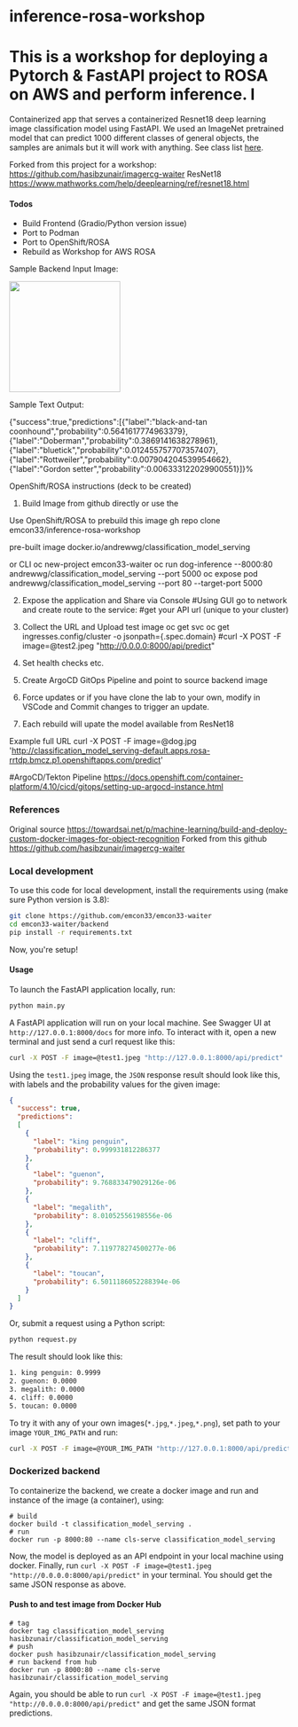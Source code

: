 # inference-rosa-workshop
# This is a workshop for deploying a Pytorch & FastAPI project to ROSA on AWS and perform inference. I

Containerized app that serves a containerized Resnet18 deep learning image classification model using FastAPI. We used an ImageNet pretrained model that can predict 1000 different classes of general objects, the samples are animals but it will work with anything. See class list [here](https://deeplearning.cms.waikato.ac.nz/user-guide/class-maps/IMAGENET/).

Forked from this project for a workshop: https://github.com/hasibzunair/imagercg-waiter
ResNet18 https://www.mathworks.com/help/deeplearning/ref/resnet18.html

#### Todos
* Build Frontend (Gradio/Python version issue) 
* Port to Podman 
* Port to OpenShift/ROSA
* Rebuild as Workshop for AWS ROSA


Sample Backend Input Image: 
<p align="left">
  <a href="#"><img src="./frontend/test1.jpeg" width="200"></a> <br />
  <em> 
  </em>
</p>

Sample Text Output:

{"success":true,"predictions":[{"label":"black-and-tan coonhound","probability":0.5641617774963379},{"label":"Doberman","probability":0.3869141638278961},{"label":"bluetick","probability":0.012455757707357407},{"label":"Rottweiler","probability":0.007904204539954662},{"label":"Gordon setter","probability":0.006333122029900551}]}%


OpenShift/ROSA instructions (deck to be created) 
1. Build Image from github directly or use the 

Use OpenShift/ROSA to prebuild this image 
gh repo clone emcon33/inference-rosa-workshop

pre-built image 
docker.io/andrewwg/classification_model_serving

or CLI
oc new-project emcon33-waiter
oc run dog-inference --8000:80 andrewwg/classification_model_serving --port 5000
oc expose pod andrewwg/classification_model_serving --port 80 --target-port 5000 

2. Expose the application and Share via Console 
#Using GUI go to network and create route to the service: 
#get your API url (unique to your cluster) 

3. Collect the URL and Upload test image 
oc get svc
oc get ingresses.config/cluster -o jsonpath={.spec.domain}
#curl -X POST -F image=@test2.jpeg "http://0.0.0.0:8000/api/predict"

4. Set health checks etc. 
5. Create ArgoCD GitOps Pipeline and point to source backend image
6. Force updates or if you have clone the lab to your own, modify in VSCode and Commit changes to trigger an update. 
7. Each rebuild will upate the model available from ResNet18 

Example full URL
curl -X POST -F image=@dog.jpg 'http://classification_model_serving-default.apps.rosa-rrtdp.bmcz.p1.openshiftapps.com/predict'

#ArgoCD/Tekton Pipeline 
https://docs.openshift.com/container-platform/4.10/cicd/gitops/setting-up-argocd-instance.html


### References
Original source https://towardsai.net/p/machine-learning/build-and-deploy-custom-docker-images-for-object-recognition
Forked from this github https://github.com/hasibzunair/imagercg-waiter


### Local development
To use this code for local development, install the requirements using (make sure Python version is 3.8):
```bash
git clone https://github.com/emcon33/emcon33-waiter
cd emcon33-waiter/backend
pip install -r requirements.txt
```
Now, you're setup!

#### Usage
To launch the FastAPI application locally, run:
```python
python main.py
```

A FastAPI application will run on your local machine. See Swagger UI at `http://127.0.0.1:8000/docs` for more info. To interact with it, open a new terminal and just send a curl request like this:
```bash
curl -X POST -F image=@test1.jpeg "http://127.0.0.1:8000/api/predict"
```

Using the `test1.jpeg` image, the `JSON` response result should look like this, with labels and the probability values for the given image:
```json
{
  "success": true, 
  "predictions": 
  [
    {
      "label": "king penguin", 
      "probability": 0.999931812286377
    }, 
    {
      "label": "guenon", 
      "probability": 9.768833479029126e-06
    }, 
    {
      "label": "megalith", 
      "probability": 8.01052556198556e-06
    }, 
    {
      "label": "cliff", 
      "probability": 7.119778274500277e-06
    }, 
    {
      "label": "toucan", 
      "probability": 6.5011186052288394e-06
    }
  ]
}
```

Or, submit a request using a Python script:
```python
python request.py
```
The result should look like this:
```bash
1. king penguin: 0.9999
2. guenon: 0.0000
3. megalith: 0.0000
4. cliff: 0.0000
5. toucan: 0.0000
```

To try it with any of your own images(`*.jpg`,`*.jpeg`,`*.png`), set path to your image `YOUR_IMG_PATH` and run:
```bash
curl -X POST -F image=@YOUR_IMG_PATH "http://127.0.0.1:8000/api/predict"
```

### Dockerized backend

To containerize the backend, we create a docker image and run 
and instance of the image (a container), using:
```
# build
docker build -t classification_model_serving .
# run
docker run -p 8000:80 --name cls-serve classification_model_serving
```

Now, the model is deployed as an API endpoint in your local machine using docker. Finally, run `curl -X POST -F image=@test1.jpeg "http://0.0.0.0:8000/api/predict"` in your terminal. You should get the same JSON response as above.

#### Push to and test image from Docker Hub
```
# tag
docker tag classification_model_serving hasibzunair/classification_model_serving
# push
docker push hasibzunair/classification_model_serving
# run backend from hub
docker run -p 8000:80 --name cls-serve hasibzunair/classification_model_serving
```

Again, you should be able to run `curl -X POST -F image=@test1.jpeg "http://0.0.0.0:8000/api/predict"` and get the same JSON format predictions.
